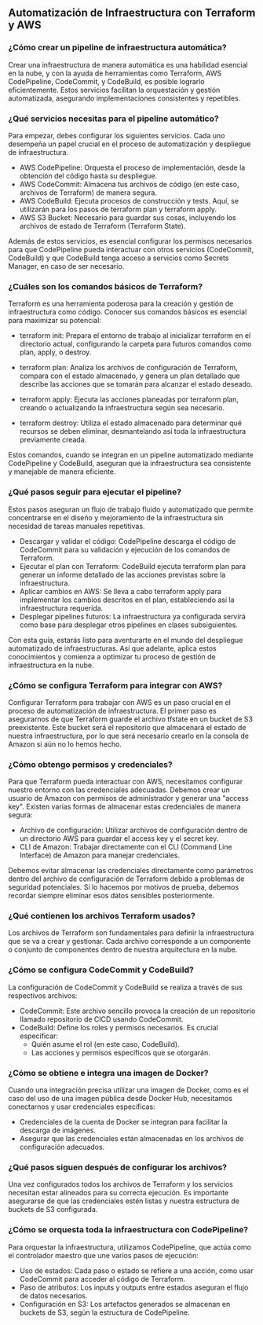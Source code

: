 <h2 align="left"> Automatización de Infraestructura con Terraform y AWS </h2>

<h3 align="left"> ¿Cómo crear un pipeline de infraestructura automática? </h3>

<p align="left"> Crear una infraestructura de manera automática es una habilidad esencial en la nube, y con la ayuda de herramientas como Terraform, AWS CodePipeline, CodeCommit, y CodeBuild, es posible lograrlo eficientemente. Estos servicios facilitan la orquestación y gestión automatizada, asegurando implementaciones consistentes y repetibles. </p>

<h3 align="left"> ¿Qué servicios necesitas para el pipeline automático? </h3>

<p align="left"> Para empezar, debes configurar los siguientes servicios. Cada uno desempeña un papel crucial en el proceso de automatización y despliegue de infraestructura.

* AWS CodePipeline: Orquesta el proceso de implementación, desde la obtención del código hasta su despliegue.
* AWS CodeCommit: Almacena tus archivos de código (en este caso, archivos de Terraform) de manera segura.
* AWS CodeBuild: Ejecuta procesos de construcción y tests. Aquí, se utilizarán para los pasos de terraform plan y terraform apply.
* AWS S3 Bucket: Necesario para guardar sus cosas, incluyendo los archivos de estado de Terraform (Terraform State).

Además de estos servicios, es esencial configurar los permisos necesarios para que CodePipeline pueda interactuar con otros servicios (CodeCommit, CodeBuild) y que CodeBuild tenga acceso a servicios como Secrets Manager, en caso de ser necesario. </p>

<h3 align="left"> ¿Cuáles son los comandos básicos de Terraform? </h3>

<p align="left"> Terraform es una herramienta poderosa para la creación y gestión de infraestructura como código. Conocer sus comandos básicos es esencial para maximizar su potencial:

* terraform init: Prepara el entorno de trabajo al inicializar terraform en el directorio actual, configurando la carpeta para futuros comandos como plan, apply, o destroy.

* terraform plan: Analiza los archivos de configuración de Terraform, compara con el estado almacenado, y genera un plan detallado que describe las acciones que se tomarán para alcanzar el estado deseado.

* terraform apply: Ejecuta las acciones planeadas por terraform plan, creando o actualizando la infraestructura según sea necesario.

* terraform destroy: Utiliza el estado almacenado para determinar qué recursos se deben eliminar, desmantelando así toda la infraestructura previamente creada.

Estos comandos, cuando se integran en un pipeline automatizado mediante CodePipeline y CodeBuild, aseguran que la infraestructura sea consistente y manejable de manera eficiente. </p>

<h3 align="left"> ¿Qué pasos seguir para ejecutar el pipeline? </h3>

<p align="left"> Estos pasos aseguran un flujo de trabajo fluido y automatizado que permite concentrarse en el diseño y mejoramiento de la infraestructura sin necesidad de tareas manuales repetitivas.

* Descargar y validar el código: CodePipeline descarga el código de CodeCommit para su validación y ejecución de los comandos de Terraform.
* Ejecutar el plan con Terraform: CodeBuild ejecuta terraform plan para generar un informe detallado de las acciones previstas sobre la infraestructura.
* Aplicar cambios en AWS: Se lleva a cabo terraform apply para implementar los cambios descritos en el plan, estableciendo así la infraestructura requerida.
* Desplegar pipelines futuros: La infraestructura ya configurada servirá como base para desplegar otros pipelines en clases subsiguientes.

Con esta guía, estarás listo para aventurarte en el mundo del despliegue automatizado de infraestructuras. Así que adelante, aplica estos conocimientos y comienza a optimizar tu proceso de gestión de infraestructura en la nube. </p>


<h3 align="left"> ¿Cómo se configura Terraform para integrar con AWS? </h3>

<p align="left"> Configurar Terraform para trabajar con AWS es un paso crucial en el proceso de automatización de infraestructura. El primer paso es asegurarnos de que Terraform guarde el archivo tfstate en un bucket de S3 preexistente. Este bucket será el repositorio que almacenará el estado de nuestra infraestructura, por lo que será necesario crearlo en la consola de Amazon si aún no lo hemos hecho. </p>

<h3 align="left"> ¿Cómo obtengo permisos y credenciales? </h3>

<p align="left"> Para que Terraform pueda interactuar con AWS, necesitamos configurar nuestro entorno con las credenciales adecuadas. Debemos crear un usuario de Amazon con permisos de administrador y generar una "access key". Existen varias formas de almacenar estas credenciales de manera segura:

* Archivo de configuración: Utilizar archivos de configuración dentro de un directorio AWS para guardar el access key y el secret key.
* CLI de Amazon: Trabajar directamente con el CLI (Command Line Interface) de Amazon para manejar credenciales.

Debemos evitar almacenar las credenciales directamente como parámetros dentro del archivo de configuración de Terraform debido a problemas de seguridad potenciales. Si lo hacemos por motivos de prueba, debemos recordar siempre eliminar esos datos sensibles posteriormente. </p>

<h3 align="left"> ¿Qué contienen los archivos Terraform usados? </h3>

<p align="left"> Los archivos de Terraform son fundamentales para definir la infraestructura que se va a crear y gestionar. Cada archivo corresponde a un componente o conjunto de componentes dentro de nuestra arquitectura en la nube. </p>

<h3 align="left"> ¿Cómo se configura CodeCommit y CodeBuild? </h3>

<p align="left"> La configuración de CodeCommit y CodeBuild se realiza a través de sus respectivos archivos:

* CodeCommit: Este archivo sencillo provoca la creación de un repositorio llamado repositorio de CICD usando CodeCommit.
* CodeBuild: Define los roles y permisos necesarios. Es crucial especificar:
    * Quién asume el rol (en este caso, CodeBuild).
    * Las acciones y permisos específicos que se otorgarán. </p>

<h3 align="left"> ¿Cómo se obtiene e integra una imagen de Docker? </h3>

<p align="left"> Cuando una integración precisa utilizar una imagen de Docker, como es el caso del uso de una imagen pública desde Docker Hub, necesitamos conectarnos y usar credenciales específicas:

* Credenciales de la cuenta de Docker se integran para facilitar la descarga de imágenes.
* Asegurar que las credenciales están almacenadas en los archivos de configuración adecuados. </p>

<h3 align="left"> ¿Qué pasos siguen después de configurar los archivos? </h3>

<p align="left"> Una vez configurados todos los archivos de Terraform y los servicios necesitan estar alineados para su correcta ejecución. Es importante asegurarse de que las credenciales estén listas y nuestra estructura de buckets de S3 configurada. </p>

<h3 align="left"> ¿Cómo se orquesta toda la infraestructura con CodePipeline? </h3>

<p align="left"> Para orquestar la infraestructura, utilizamos CodePipeline, que actúa como el controlador maestro que une varios pasos de ejecución:

* Uso de estados: Cada paso o estado se refiere a una acción, como usar CodeCommit para acceder al código de Terraform.
* Paso de atributos: Los inputs y outputs entre estados aseguran el flujo de datos necesarios.
* Configuración en S3: Los artefactos generados se almacenan en buckets de S3, según la estructura de CodePipeline. </p>